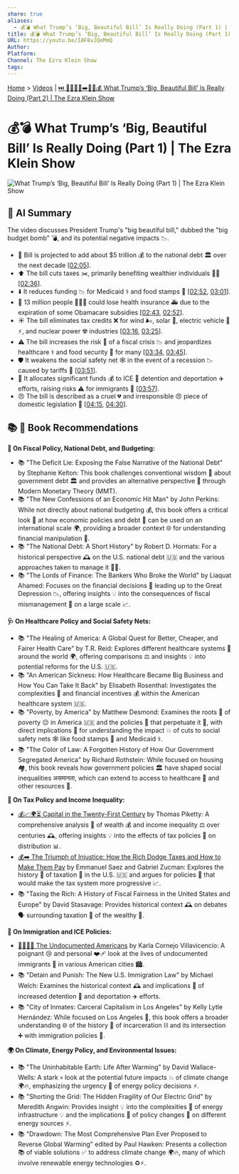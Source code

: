 ```yaml
---
share: true
aliases:
  - 💰💣 What Trump’s ‘Big, Beautiful Bill’ Is Really Doing (Part 1) | The Ezra Klein Show
title: 💰💣 What Trump’s ‘Big, Beautiful Bill’ Is Really Doing (Part 1) | The Ezra Klein Show
URL: https://youtu.be/IAF8vJQeMmQ
Author: 
Platform: 
Channel: The Ezra Klein Show
tags: 
---
```

[Home](../index.md) > [Videos](./index.md) | [⏭️ 👹👶🏼💸➡️👴🏻💰 What Trump’s ‘Big, Beautiful Bill’ Is Really Doing (Part 2) | The Ezra Klein Show](./what-trumps-big-beautiful-bill-is-really-doing-part-2-the-ezra-klein-show.md)  
# 💰💣 What Trump’s ‘Big, Beautiful Bill’ Is Really Doing (Part 1) | The Ezra Klein Show  
![What Trump’s ‘Big, Beautiful Bill’ Is Really Doing (Part 1) | The Ezra Klein Show](https://youtu.be/IAF8vJQeMmQ)  
  
## 🤖 AI Summary  
The video discusses President Trump's "big beautiful bill," dubbed the "big budget bomb" 💣, and its potential negative impacts 📉.  
  
* 💸 Bill is projected to add about $5 trillion 💰 to the national debt 🏛️ over the next decade \[[02:05](http://www.youtube.com/watch?v=IAF8vJQeMmQ&t=125)\].  
* ⬆️ The bill cuts taxes ✂️, primarily benefiting wealthier individuals 🤵👰 \[[02:36](http://www.youtube.com/watch?v=IAF8vJQeMmQ&t=156)\].  
* ⬇️ It reduces funding 📉 for Medicaid ⚕️ and food stamps 🍎 \[[02:52](http://www.youtube.com/watch?v=IAF8vJQeMmQ&t=172), [03:01](http://www.youtube.com/watch?v=IAF8vJQeMmQ&t=181)\].  
* 🏥 13 million people 🧑‍🤝‍🧑 could lose health insurance 🚑 due to the expiration of some Obamacare subsidies \[[02:43](http://www.youtube.com/watch?v=IAF8vJQeMmQ&t=163), [02:52](http://www.youtube.com/watch?v=IAF8vJQeMmQ&t=172)\].  
* ☀️ The bill eliminates tax credits ❌ for wind 🌬️, solar 🔆, electric vehicle 🚗⚡️, and nuclear power ☢️ industries \[[03:16](http://www.youtube.com/watch?v=IAF8vJQeMmQ&t=196), [03:25](http://www.youtube.com/watch?v=IAF8vJQeMmQ&t=205)\].  
* ⚠️ The bill increases the risk 🚨 of a fiscal crisis 📉 and jeopardizes healthcare ⚕️ and food security 🍎 for many \[[03:34](http://www.youtube.com/watch?v=IAF8vJQeMmQ&t=214), [03:45](http://www.youtube.com/watch?v=IAF8vJQeMmQ&t=225)\].  
* 🛡️ It weakens the social safety net 🕸️ in the event of a recession 📉 caused by tariffs 🚧 \[[03:51](http://www.youtube.com/watch?v=IAF8vJQeMmQ&t=231)\].  
* 👮 It allocates significant funds 💰 to ICE 🛂 detention and deportation ✈️ efforts, raising risks ⚠️ for immigrants 🧳 \[[03:57](http://www.youtube.com/watch?v=IAF8vJQeMmQ&t=237)\].  
* 😠 The bill is described as a cruel 💔 and irresponsible 😠 piece of domestic legislation 📜 \[[04:15](http://www.youtube.com/watch?v=IAF8vJQeMmQ&t=255), [04:30](http://www.youtube.com/watch?v=IAF8vJQeMmQ&t=270)\].  
  
## 📚 📖 Book Recommendations  
  
**📜 On Fiscal Policy, National Debt, and Budgeting:**  
  
* 📚 "The Deficit Lie: Exposing the False Narrative of the National Debt" by Stephanie Kelton: This book challenges conventional wisdom 🧠 about government debt 🏛️ and provides an alternative perspective 👀 through Modern Monetary Theory (MMT).  
* 📚 "The New Confessions of an Economic Hit Man" by John Perkins: While not directly about national budgeting 💰, this book offers a critical look 🧐 at how economic policies and debt 💸 can be used on an international scale 🌍, providing a broader context 🌐 for understanding financial manipulation 🤹.  
* 📚 "The National Debt: A Short History" by Robert D. Hormats: For a historical perspective 🕰️ on the U.S. national debt 🇺🇸 and the various approaches taken to manage it 🧑‍💼.  
* 📚 "The Lords of Finance: The Bankers Who Broke the World" by Liaquat Ahamed: Focuses on the financial decisions 🏦 leading up to the Great Depression 📉, offering insights 💡 into the consequences of fiscal mismanagement 💸 on a large scale 📈.  
  
**🩺 On Healthcare Policy and Social Safety Nets:**  
  
* 📚 "The Healing of America: A Global Quest for Better, Cheaper, and Fairer Health Care" by T.R. Reid: Explores different healthcare systems 🏥 around the world 🌍, offering comparisons ⚖️ and insights 💡 into potential reforms for the U.S. 🇺🇸.  
* 📚 "An American Sickness: How Healthcare Became Big Business and How You Can Take It Back" by Elisabeth Rosenthal: Investigates the complexities 🧩 and financial incentives 💰 within the American healthcare system 🇺🇸.  
* 📚 "Poverty, by America" by Matthew Desmond: Examines the roots 🌱 of poverty 😔 in America 🇺🇸 and the policies 📜 that perpetuate it 🔄, with direct implications 🎯 for understanding the impact 💥 of cuts to social safety nets 🕸️ like food stamps 🍎 and Medicaid ⚕️.  
* 📚 "The Color of Law: A Forgotten History of How Our Government Segregated America" by Richard Rothstein: While focused on housing 🏘️, this book reveals how government policies 🏛️ have shaped social inequalities  असमानता, which can extend to access to healthcare 🏥 and other resources 💎.  
  
**🏦 On Tax Policy and Income Inequality:**  
  
* [💰📈🌍⏳ Capital in the Twenty-First Century](../books/capital-in-the-twenty-first-century.md) by Thomas Piketty: A comprehensive analysis 🔬 of wealth 💰 and income inequality ⚖️ over centuries 🕰️, offering insights 💡 into the effects of tax policies 📜 on distribution 📊.  
* [💰➡️ The Triumph of Injustice: How the Rich Dodge Taxes and How to Make Them Pay](../books/the-triumph-of-injustice-how-the-rich-dodge-taxes-and-how-to-make-them-pay.md) by Emmanuel Saez and Gabriel Zucman: Explores the history 📜 of taxation 🧾 in the U.S. 🇺🇸 and argues for policies 📜 that would make the tax system more progressive 📈.  
* 📚 "Taxing the Rich: A History of Fiscal Fairness in the United States and Europe" by David Stasavage: Provides historical context 🕰️ on debates 🗣️ surrounding taxation 🧾 of the wealthy 🤑.  
  
**🛂 On Immigration and ICE Policies:**  
  
* [🚫📄🇺🇸 The Undocumented Americans](../books/the-undocumented-americans.md) by Karla Cornejo Villavicencio: A poignant 😢 and personal ❤️‍🩹 look at the lives of undocumented immigrants 🧳 in various American cities 🏙️.  
* 📚 "Detain and Punish: The New U.S. Immigration Law" by Michael Welch: Examines the historical context 🕰️ and implications 🎯 of increased detention 👮 and deportation ✈️ efforts.  
* 📚 "City of Inmates: Carceral Capitalism in Los Angeles" by Kelly Lytle Hernández: While focused on Los Angeles 🌴, this book offers a broader understanding 🌐 of the history 📜 of incarceration ⛓️ and its intersection ➕ with immigration policies 🛂.  
  
**🌍 On Climate, Energy Policy, and Environmental Issues:**  
  
* 📚 "The Uninhabitable Earth: Life After Warming" by David Wallace-Wells: A stark 💀 look at the potential future impacts 💥 of climate change 🌍🔥, emphasizing the urgency 🚨 of energy policy decisions ⚡.  
* 📚 "Shorting the Grid: The Hidden Fragility of Our Electric Grid" by Meredith Angwin: Provides insight 💡 into the complexities 🧩 of energy infrastructure 💡 and the implications 🎯 of policy changes 📜 on different energy sources ⚡.  
* 📚 "Drawdown: The Most Comprehensive Plan Ever Proposed to Reverse Global Warming" edited by Paul Hawken: Presents a collection 📚 of viable solutions ✅ to address climate change 🌍🔥, many of which involve renewable energy technologies ♻️⚡.